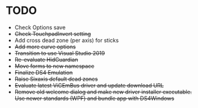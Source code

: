 # TODO

* Check Options save
* ~~Check TouchpadInvert setting~~
* Add cross dead zone (per axis) for sticks
* ~~Add more curve options~~
* ~~Transition to use Visual Studio 2019~~
* ~~Re-evaluate HidGuardian~~
* ~~Move forms to new namespace~~
* ~~Finalize DS4 Emulation~~
* ~~Raise Sixaxis default dead zones~~
* ~~Evaluate latest ViGEmBus driver and update download URL~~
* ~~Remove old welcome dialog and make new driver installer executable.
Use newer standards (WPF) and bundle app with DS4Windows~~

